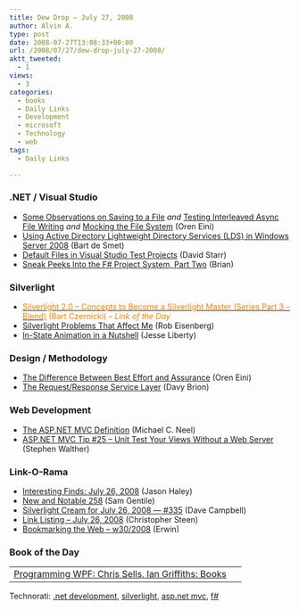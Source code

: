 ```yaml
---
title: Dew Drop – July 27, 2008
author: Alvin A.
type: post
date: 2008-07-27T13:08:33+00:00
url: /2008/07/27/dew-drop-july-27-2008/
aktt_tweeted:
  - 1
views:
  - 3
categories:
  - books
  - Daily Links
  - Development
  - microsoft
  - Technology
  - web
tags:
  - Daily Links

---
```

### .NET / Visual Studio

  * [Some Observations on Saving to a File][1] _and_ [Testing Interleaved Async File Writing][2] _and_ [Mocking the File System][3] (Oren Eini)
  * [Using Active Directory Lightweight Directory Services (LDS) in Windows Server 2008][4] (Bart de Smet)
  * [Default Files in Visual Studio Test Projects][5] (David Starr)
  * [Sneak Peeks Into the F# Project System, Part Two][6] (Brian)

### Silverlight

  * [<span style="color: #ff8000;">Silverlight 2.0 &#8211; Concepts to Become a Silverlight Master (Series Part 3 &#8211; Blend)</span>][7] <span style="color: #ff8000;">(Bart Czernicki) <em>– Link of the Day</em></span>
  * [Silverlight Problems That Affect Me][8] (Rob Eisenberg)
  * [In-State Animation in a Nutshell][9] (Jesse Liberty)

### Design / Methodology

  * [The Difference Between Best Effort and Assurance][10] (Oren Eini)
  * [The Request/Response Service Layer][11] (Davy Brion)

### Web Development

  * [The ASP.NET MVC Definition][12] (Michael C. Neel)
  * [ASP.NET MVC Tip #25 &#8211; Unit Test Your Views Without a Web Server][13] (Stephen Walther)

### Link-O-Rama

  * [Interesting Finds: July 26, 2008][14] (Jason Haley)
  * [New and Notable 258][15] (Sam Gentile)
  * [Silverlight Cream for July 26, 2008 &#8212; #335][16] (Dave Campbell)
  * [Link Listing &#8211; July 26, 2008][17] (Christopher Steen)
  * [Bookmarking the Web &#8211; w30/2008][18] (Erwin)

### Book of the Day

<div id="scid:7dc1bd33-94bd-46fd-a20b-0131235bcd47:a9703969-b6d4-4e32-81d7-2bb0545a1bd6" class="wlWriterEditableSmartContent" style="padding-right: 0px; display: inline; padding-left: 0px; float: none; padding-bottom: 0px; margin: 0px; padding-top: 0px">
  <table border="0" cellspacing="0" cellpadding="2" width="400">
    <tr>
      <td width="400" valign="top">
        <a title="Programming WPF: Chris Sells, Ian Griffiths: Books" href="http://www.amazon.com/exec/obidos/ASIN/0596510373/alvinashcraft-20"><img data-recalc-dims="1" decoding="async" style="float:left" src="https://i0.wp.com/images.amazon.com/images/P/0596510373.01.MZZZZZZZ.jpg?w=660" border="0" alt="" align="left" />Programming WPF: Chris Sells, Ian Griffiths: Books</a>
      </td>
    </tr>
  </table>
</div>

<div id="scid:d7bf807d-7bb0-458a-811f-90c51817d5c2:335930d0-f5ef-4cd8-a7f1-49b2c79878ad" class="wlWriterEditableSmartContent" style="padding-right: 0px; display: inline; padding-left: 0px; float: none; padding-bottom: 0px; margin: 0px; padding-top: 0px">
  <p>
    <span class="TagSite">Technorati:</span> <a class="tag" rel="tag" href="http://technorati.com/tag/.net+development">.net development</a>, <a class="tag" rel="tag" href="http://technorati.com/tag/silverlight">silverlight</a>, <a class="tag" rel="tag" href="http://technorati.com/tag/asp.net+mvc">asp.net mvc</a>, <a class="tag" rel="tag" href="http://technorati.com/tag/f#">f#</a><br /> <!-- StartInsertedTags: .net development, silverlight, asp.net mvc, f# :EndInsertedTags --></div>

 [1]: http://ayende.com/Blog/archive/2008/07/26/Some-observations-on-saving-to-file.aspx
 [2]: http://ayende.com/Blog/archive/2008/07/26/Testing-interleaved-async-file-writing.aspx
 [3]: http://ayende.com/Blog/archive/2008/07/27/Mocking-the-file-system.aspx
 [4]: http://community.bartdesmet.net/blogs/bart/archive/2008/07/26/using-active-directory-lightweight-directory-services-lds-in-windows-server-2008.aspx
 [5]: http://www.pluralsight.com/community/blogs/starr/archive/2008/07/26/default_2D00_files_2D00_in_2D00_visual_2D00_studio_2D00_test_2D00_projects.aspx
 [6]: http://lorgonblog.spaces.live.com/Blog/cns!701679AD17B6D310!307.entry
 [7]: http://silverlighthack.com/post/2008/07/25/Silverlight-20-Concepts-To-Become-A-Silverlight-Master-(Series-Part-3-Blend).aspx
 [8]: http://devlicio.us/blogs/rob_eisenberg/archive/2008/07/26/silverlight-problems-that-affect-me.aspx
 [9]: http://silverlight.net/blogs/jesseliberty/archive/2008/07/26/in-state-animation-in-a-nutshell.aspx
 [10]: http://ayende.com/Blog/archive/2008/07/26/The-difference-between-best-effort-and-assurance.aspx
 [11]: http://davybrion.com/blog/2008/07/the-request-response-service-layer/
 [12]: http://devlicio.us/blogs/vinull/archive/2008/07/26/the-asp-net-mvc-definition.aspx
 [13]: http://weblogs.asp.net/stephenwalther/archive/2008/07/26/asp-net-mvc-tip-25-unit-test-your-views-without-a-web-server.aspx
 [14]: http://jasonhaley.com/blog/archive/2008/07/26/142049.aspx
 [15]: http://samgentile.com/blogs/samgentile/archive/2008/07/26/new-and-notable-258.aspx
 [16]: http://geekswithblogs.net/WynApseTechnicalMusings/archive/2008/07/26/124046.aspx
 [17]: http://www.dotnetjunkies.com/WebLog/csteen/archive/2008/07/27/492222.aspx
 [18]: http://www.d2design.be/bookmarking/bookmarking-the-web-w302008/
